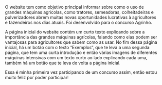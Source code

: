 O website tem como objetivo principal informar sobre como o uso de grandes máquinas agrícolas, como tratores, semeadoras, colheitadeiras e pulverizadores abrem muitas novas oportunidades lucrativas à agricultores e fazendeiros nos dias atuais. Foi desenvolvido para o concurso Agrinho.

A página inicial do website contém um curto texto explicando sobre a importância das grandes máquinas agrícolas,
falando como elas podem ser vantajosas para agricultores que sabem como as usar.
No fim dessa página inicial, há um botão com o texto “Exemplos”, que te leva a uma segunda página, que tem uma curta introdução e então 
várias imagens de diferentes máquinas intensivas com um texto curto ao lado explicando cada uma, também há um botão que te leva de volta a página inicial.

Essa é minha primeira vez participando de um concurso assim, então estou muito feliz por poder participar!
